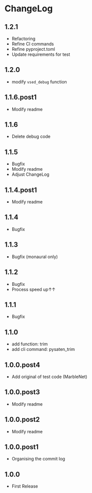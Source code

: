 # ChangeLog

## 1.2.1
* Refactoring
* Refine CI commands
* Refine pyproject.toml
* Update requirements for test

## 1.2.0
* modify `vsed_debug` function

## 1.1.6.post1
* Modify readme

## 1.1.6
* Delete debug code

## 1.1.5
* Bugfix
* Modify readme
* Adjust ChangeLog

## 1.1.4.post1
* Modify readme

## 1.1.4
* Bugfix

## 1.1.3
* Bugfix (monaural only)

## 1.1.2
* Bugfix
* Process speed up↑↑

## 1.1.1
* Bugfix

## 1.1.0
* add function: trim
* add cli command: pysaten_trim

## 1.0.0.post4
* Add original of test code (MarbleNet)

## 1.0.0.post3
* Modify readme

## 1.0.0.post2
* Modify readme

## 1.0.0.post1
* Organising the commit log

## 1.0.0
* First Release
